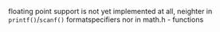 floating point support is not yet implemented at all, neighter in `printf()`/`scanf()` formatspecifiers nor in math.h - functions
